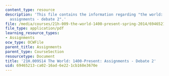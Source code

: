 ```yaml
---
content_type: resource
description: 'This file contains the information regarding "the world: 1400-present:
  assignments - debate 2".'
file: /media/courses/21h-009-the-world-1400-present-spring-2014/69465213ca0216ad6e221cb168e3670e_MIT21H_009S14_Debate2.pdf
file_type: application/pdf
learning_resource_types:
- Assignments
ocw_type: OCWFile
parent_title: Assignments
parent_type: CourseSection
resourcetype: Document
title: '21H.009S14 The World: 1400-Present: Assignments - Debate 2'
uid: 69465213-ca02-16ad-6e22-1cb168e3670e
---
```

